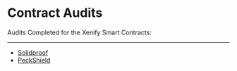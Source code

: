 # Contract Audits

Audits Completed for the Xenify Smart Contracts:

------------

- [Solidproof](https://github.com/solidproof/projects/blob/main/2023/Xenify/SmartContract_Audit_Solidproof_Xenify.pdf)
- [PeckShield](https://github.com/xenify-io/xenify-audit/blob/main/PeckShield-Audit-Report.pdf)
